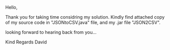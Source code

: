 Hello,

Thank you for taking time considring my solution.
Kindly find attached copy of my source code in "JSONtoCSV.java" file, 
and my .jar file "JSON2CSV".

looking forward to hearing back from you...

Kind Regards
David
